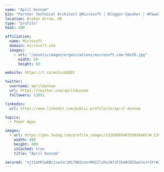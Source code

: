 ```yaml
---
name: "April Dunnam"
bio: "Partner Technical Architect @Microsoft | Blogger-Speaker | #PowerApps, #PowerAutomate, #Office365, #SharePoint | #WIT | #Karaoke Queen"
location: Broken Arrow, OK
type: "profile"
heat: 200

affiliation:
  name: Microsoft
  domain: microsoft.com
  images:
    - url: "/assets/images/organizations/microsoft.com-50x50.jpg"
      width: 50
      height: 50

website: https://t.co/enJuiGEQZc

twitter:
  username: aprildunnam
  url: https://twitter.com/aprildunnam
  followers: 13951

linkedin:
  url: https://www.linkedin.com/public-profile/in/april-dunnam

topics:
  - Power Apps

images:
  - url: https://pbs.twimg.com/profile_images/1326986540329918465/W_IJ6Ih2_400x400.jpg
    width: 400
    height: 400
    isCached: true
    title: "April Dunnam"

secured: "vjt1ahP3w8BzjsaJxriMi79DZznv+MUSIlzhnJA7JF1k4ACRZGwXJsz+3YrWzrPYspXdyjJrpnuLlxTkmmiDl9dIsPAVGE0nomKm4pTlf7jcWtAkC7nXyb14dI9t2CKW8H73C2j+LU/SEjId7p2nBKnTcZC1cT2DBSiW5bGjkwKepL3Dh1LU3pzW6EZkWJCGMeFgsf/a2ztpOzQDQgTQu6fQP8tTMNA5R9byNznLKNF5q0oCs6OkPX1BcqaljAJsznNpalq21Bu7Lwq6aJSHfRZ5Qk5B87RRcdRcbyGJ+aF3N8Wcb0BzD3xB9QURx5Sz8OjY2ZJHnDmKtplQzqrBYNWrvSGFlgYc4BDUKVoR6xi9ZPl4ZvsV7CkP/QW9P7LsACdKo7N9q9p2yP3xS4EtM0zFZknlshyDVKOsMH2uFG0=;6kFjoDzVqJdX8v7USoEbOg=="
---
```


